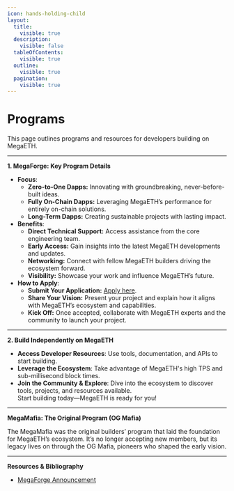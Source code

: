```yaml
---
icon: hands-holding-child
layout:
  title:
    visible: true
  description:
    visible: false
  tableOfContents:
    visible: true
  outline:
    visible: true
  pagination:
    visible: true
---
```


# Programs

This page outlines programs and resources for developers building on MegaETH.

***

**1. MegaForge: Key Program Details**

* **Focus**:
  * **Zero-to-One Dapps:** Innovating with groundbreaking, never-before-built ideas.
  * **Fully On-Chain Dapps:** Leveraging MegaETH’s performance for entirely on-chain solutions.
  * **Long-Term Dapps:** Creating sustainable projects with lasting impact.
* **Benefits**:
  * **Direct Technical Support:** Access assistance from the core engineering team.
  * **Early Access:** Gain insights into the latest MegaETH developments and updates.
  * **Networking:** Connect with fellow MegaETH builders driving the ecosystem forward.
  * **Visibility:** Showcase your work and influence MegaETH’s future.
* **How to Apply**:
  * **Submit Your Application:** [Apply here](https://docs.google.com/forms/d/e/1FAIpQLScmaKBIOBlz5ezd1qs2H5Ff5JnWQKUek8BJxMdBB5MoP-FZjw/viewform).
  * **Share Your Vision:** Present your project and explain how it aligns with MegaETH’s ecosystem and capabilities.
  * **Kick Off:** Once accepted, collaborate with MegaETH experts and the community to launch your project.

***

**2. Build Independently on MegaETH**

* **Access Developer Resources**: Use tools, documentation, and APIs to start building.
* **Leverage the Ecosystem**: Take advantage of MegaETH's high TPS and sub-millisecond block times.
* **Join the Community & Explore**: Dive into the ecosystem to discover tools, projects, and resources available.\
  Start building today—MegaETH is ready for you!

***

**MegaMafia: The Original Program (OG Mafia)**

The MegaMafia was the original builders’ program that laid the foundation for MegaETH’s ecosystem. It’s no longer accepting new members, but its legacy lives on through the OG Mafia, pioneers who shaped the early vision.

***

**Resources & Bibliography**

* [MegaForge Announcement](https://x.com/megaeth_labs/status/1882829039603470371)

